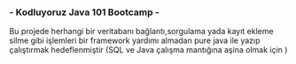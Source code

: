 ###  - Kodluyoruz Java 101 Bootcamp -

Bu projede herhangi bir veritabanı bağlantı,sorgulama yada kayıt ekleme silme gibi işlemleri bir framework yardımı almadan pure java ile yazıp çalıştırmak hedeflenmiştir (SQL ve Java çalışma mantığına aşina olmak için )
